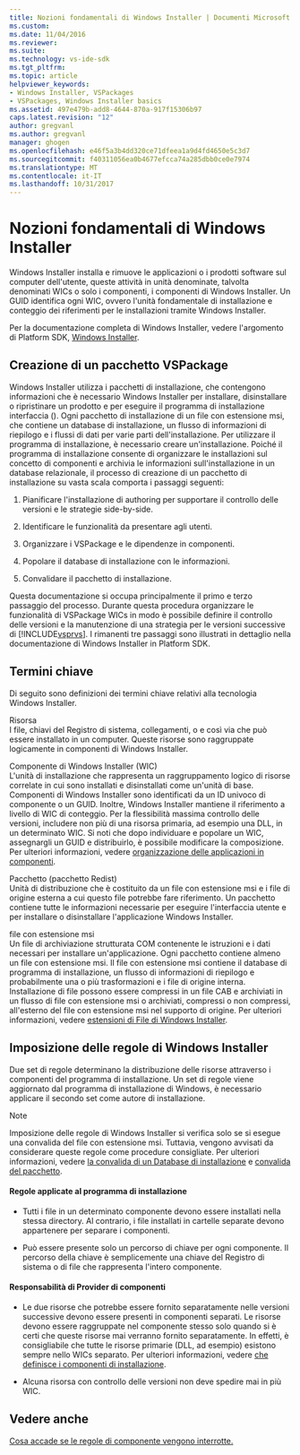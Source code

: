 ```yaml
---
title: Nozioni fondamentali di Windows Installer | Documenti Microsoft
ms.custom: 
ms.date: 11/04/2016
ms.reviewer: 
ms.suite: 
ms.technology: vs-ide-sdk
ms.tgt_pltfrm: 
ms.topic: article
helpviewer_keywords:
- Windows Installer, VSPackages
- VSPackages, Windows Installer basics
ms.assetid: 497e479b-add8-4644-870a-917f15306b97
caps.latest.revision: "12"
author: gregvanl
ms.author: gregvanl
manager: ghogen
ms.openlocfilehash: e46f5a3b4dd320ce71dfeea1a9d4fd4650e5c3d7
ms.sourcegitcommit: f40311056ea0b4677efcca74a285dbb0ce0e7974
ms.translationtype: MT
ms.contentlocale: it-IT
ms.lasthandoff: 10/31/2017
---
```

# <a name="windows-installer-basics"></a>Nozioni fondamentali di Windows Installer
Windows Installer installa e rimuove le applicazioni o i prodotti software sul computer dell'utente, queste attività in unità denominate, talvolta denominati WICs o solo i componenti, i componenti di Windows Installer. Un GUID identifica ogni WIC, ovvero l'unità fondamentale di installazione e conteggio dei riferimenti per le installazioni tramite Windows Installer.  
  
 Per la documentazione completa di Windows Installer, vedere l'argomento di Platform SDK, [Windows Installer](http://msdn.microsoft.com/library/aa372866.aspx).  
  
## <a name="authoring-a-vspackage"></a>Creazione di un pacchetto VSPackage  
 Windows Installer utilizza i pacchetti di installazione, che contengono informazioni che è necessario Windows Installer per installare, disinstallare o ripristinare un prodotto e per eseguire il programma di installazione interfaccia (). Ogni pacchetto di installazione di un file con estensione msi, che contiene un database di installazione, un flusso di informazioni di riepilogo e i flussi di dati per varie parti dell'installazione. Per utilizzare il programma di installazione, è necessario creare un'installazione. Poiché il programma di installazione consente di organizzare le installazioni sul concetto di componenti e archivia le informazioni sull'installazione in un database relazionale, il processo di creazione di un pacchetto di installazione su vasta scala comporta i passaggi seguenti:  
  
1.  Pianificare l'installazione di authoring per supportare il controllo delle versioni e le strategie side-by-side.  
  
2.  Identificare le funzionalità da presentare agli utenti.  
  
3.  Organizzare i VSPackage e le dipendenze in componenti.  
  
4.  Popolare il database di installazione con le informazioni.  
  
5.  Convalidare il pacchetto di installazione.  
  
 Questa documentazione si occupa principalmente il primo e terzo passaggio del processo. Durante questa procedura organizzare le funzionalità di VSPackage WICs in modo è possibile definire il controllo delle versioni e la manutenzione di una strategia per le versioni successive di [!INCLUDE[vsprvs](../../code-quality/includes/vsprvs_md.md)]. I rimanenti tre passaggi sono illustrati in dettaglio nella documentazione di Windows Installer in Platform SDK.  
  
## <a name="key-terms"></a>Termini chiave  
 Di seguito sono definizioni dei termini chiave relativi alla tecnologia Windows Installer.  
  
 Risorsa  
 I file, chiavi del Registro di sistema, collegamenti, o e così via che può essere installato in un computer. Queste risorse sono raggruppate logicamente in componenti di Windows Installer.  
  
 Componente di Windows Installer (WIC)  
 L'unità di installazione che rappresenta un raggruppamento logico di risorse correlate in cui sono installati e disinstallati come un'unità di base. Componenti di Windows Installer sono identificati da un ID univoco di componente o un GUID. Inoltre, Windows Installer mantiene il riferimento a livello di WIC di conteggio. Per la flessibilità massima controllo delle versioni, includere non più di una risorsa primaria, ad esempio una DLL, in un determinato WIC. Si noti che dopo individuare e popolare un WIC, assegnargli un GUID e distribuirlo, è possibile modificare la composizione. Per ulteriori informazioni, vedere [organizzazione delle applicazioni in componenti](http://msdn.microsoft.com/library/aa370561.aspx).  
  
 Pacchetto (pacchetto Redist)  
 Unità di distribuzione che è costituito da un file con estensione msi e i file di origine esterna a cui questo file potrebbe fare riferimento. Un pacchetto contiene tutte le informazioni necessarie per eseguire l'interfaccia utente e per installare o disinstallare l'applicazione Windows Installer.  
  
 file con estensione msi  
 Un file di archiviazione strutturata COM contenente le istruzioni e i dati necessari per installare un'applicazione. Ogni pacchetto contiene almeno un file con estensione msi. Il file con estensione msi contiene il database di programma di installazione, un flusso di informazioni di riepilogo e probabilmente una o più trasformazioni e i file di origine interna. Installazione di file possono essere compressi in un file CAB e archiviati in un flusso di file con estensione msi o archiviati, compressi o non compressi, all'esterno del file con estensione msi nel supporto di origine. Per ulteriori informazioni, vedere [estensioni di File di Windows Installer](http://msdn.microsoft.com/library/aa372842\(VS.85\).aspx).  
  
## <a name="windows-installer-rules-enforcement"></a>Imposizione delle regole di Windows Installer  
 Due set di regole determinano la distribuzione delle risorse attraverso i componenti del programma di installazione. Un set di regole viene aggiornato dal programma di installazione di Windows, è necessario applicare il secondo set come autore di installazione.  
  
> [!NOTE]
>  Imposizione delle regole di Windows Installer si verifica solo se si esegue una convalida del file con estensione msi. Tuttavia, vengono avvisati da considerare queste regole come procedure consigliate. Per ulteriori informazioni, vedere [la convalida di un Database di installazione](http://msdn.microsoft.com/library/aa372477\(VS.85\).aspx) e [convalida del pacchetto](http://msdn.microsoft.com/library/aa370569\(VS.85\).aspx).  
  
#### <a name="installer-enforced-rules"></a>Regole applicate al programma di installazione  
  
-   Tutti i file in un determinato componente devono essere installati nella stessa directory. Al contrario, i file installati in cartelle separate devono appartenere per separare i componenti.  
  
-   Può essere presente solo un percorso di chiave per ogni componente. Il percorso della chiave è semplicemente una chiave del Registro di sistema o di file che rappresenta l'intero componente.  
  
#### <a name="component-provider-responsibilities"></a>Responsabilità di Provider di componenti  
  
-   Le due risorse che potrebbe essere fornito separatamente nelle versioni successive devono essere presenti in componenti separati. Le risorse devono essere raggruppate nel componente stesso solo quando si è certi che queste risorse mai verranno fornito separatamente. In effetti, è consigliabile che tutte le risorse primarie (DLL, ad esempio) esistono sempre nello WICs separato. Per ulteriori informazioni, vedere [che definisce i componenti di installazione](http://msdn.microsoft.com/library/aa368269\(VS.85\).aspx).  
  
-   Alcuna risorsa con controllo delle versioni non deve spedire mai in più WIC.  
  
## <a name="see-also"></a>Vedere anche  
 [Cosa accade se le regole di componente vengono interrotte.](http://msdn.microsoft.com/library/aa372795\(VS.85\).aspx)